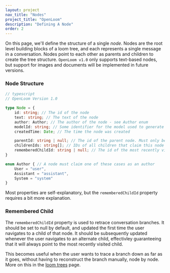 ```yaml
---
layout: project
nav_title: "Nodes"
project_title: "OpenLoom"
description: "Defining A Node"
order: 2
---
```


On this page, we'll define the structure of a single *node*. Nodes are the root level building blocks of a loom tree, and each represents a single message in a conversation. Nodes point to each other as parents and children to create the tree structure. `OpenLoom v1.0` only supports text-based nodes, but support for images and documents will be implemented in future versions.

### Node Structure
```typescript
// typescript
// OpenLoom Version 1.0

type Node = {
    id: string; // The id of the node
    text: string; // The text of the node
    author: Author; // The author of the node - see Author enum
    modelId: string; // Some identifier for the model used to generate the node
    createdTime: Date; // The time the node was created

    parentId: string | null; // The id of the parent node. Must only be null for the root node.
    childrenIds: string[]; // IDs of all children that claim this node as their parent
    rememberedChildId: string | null; // The id of the most recently visited child. Used to retrace branches.
}

enum Author { // A node must claim one of these cases as an author
    User = "user",
    Assistant = "assistant",
    System = "system"
}
```

Most properties are self-explanatory, but the `rememberedChildId` property requires a bit more explanation.

### Remembered Child
The `rememberedChildId` property is used to retrace conversation branches. It should be set to null by default, and updated the first time the user navigates to a child of that node. It should be subsequently updated whenever the user navigates to an alternate child, effectivley guaranteeing that it will always point to the most recently visited child.

This becomes useful when the user wants to trace a branch down as far as it goes, without having to reconstruct the branch manually, node by node. More on this in the [loom trees](/projects/openloom/loom-trees/) page.
